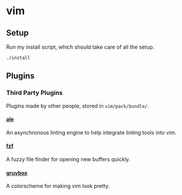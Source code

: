 # vim

## Setup

Run my install script, which should take care of all the setup.

`./install`

## Plugins

### Third Party Plugins

Plugins made by other people, stored in `vim/pack/bundle/`.

#### [ale](https://github.com/w0rp/ale)

An asynchronous linting engine to help integrate linting tools into vim.

#### [fzf](https://github.com/junegunn/fzf)

A fuzzy file finder for opening new buffers quickly.

#### [gruvbox](https://github.com/morhetz/gruvbox)

A colorscheme for making vim look pretty.
